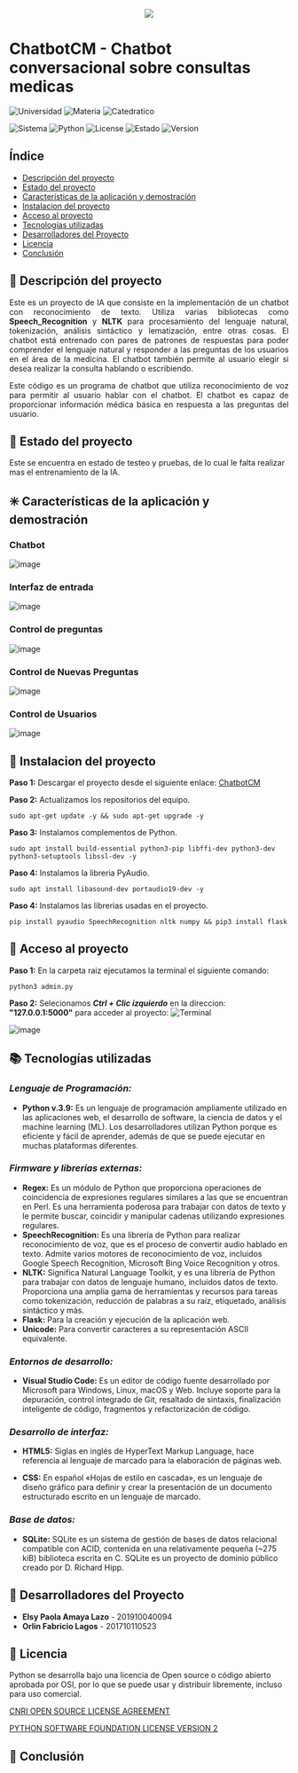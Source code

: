 <P align="center"><img src="https://user-images.githubusercontent.com/69611007/231231036-e0166da3-1704-4106-a0ec-04782f7e0c52.png"></P>

# ChatbotCM - Chatbot conversacional sobre consultas medicas

![Universidad](https://img.shields.io/badge/Universidad-Universidad%20Tecnol%C3%B3gica%20de%20Honduras-blue)
![Materia](https://img.shields.io/badge/Asignatura-Inteligencia%20Artificial%20(IAE--0611)-blue)
![Catedratico](https://img.shields.io/badge/Catedratico-Ing.%20Wilson%20Octaviano%20Villanueva%20Castillo-blue)

![Sistema](https://img.shields.io/badge/System-Debian%2011.5.0%20amd64-blueviolet)
![Python](https://img.shields.io/badge/Python-v3.9-green)
![License](https://img.shields.io/badge/License-CNRI%20OSI%20Python-green)
![Estado](https://img.shields.io/badge/Status-Alpha-green)
![Version](https://img.shields.io/badge/Stable-v.0.3.2-green)

## Índice

* [Descripción del proyecto](#Descripcion)
* [Estado del proyecto](#Estado)
* [Características de la aplicación y demostración](#Características)
* [Instalacion del proyecto](#Instalacion)
* [Acceso al proyecto](#Acceso)
* [Tecnologías utilizadas](#Tecnologías)
* [Desarrolladores del Proyecto](#Desarrolladores)
* [Licencia](#Licencia)
* [Conclusión](#Conclusión)

## :notebook: Descripción del proyecto

<p align="justify">Este es un proyecto de IA que consiste en la implementación de un chatbot con reconocimiento de texto. Utiliza varias bibliotecas como <b>Speech_Recognition</b> y <b>NLTK</b> para procesamiento del lenguaje natural, tokenización, análisis sintáctico y lematización, entre otras cosas. El chatbot está entrenado con pares de patrones de respuestas para poder comprender el lenguaje natural y responder a las preguntas de los usuarios en el área de la medicina. El chatbot también permite al usuario elegir si desea realizar la consulta hablando o escribiendo.</p>

<p align="justify">Este código es un programa de chatbot que utiliza reconocimiento de voz para permitir al usuario hablar con el chatbot. El chatbot es capaz de proporcionar información médica básica en respuesta a las preguntas del usuario.</p>   

## :closed_book: Estado del proyecto

Este se encuentra en estado de testeo y pruebas, de lo cual le falta realizar mas el entrenamiento de la IA.

## :eight_spoked_asterisk: Características de la aplicación y demostración

### Chatbot
![image](https://user-images.githubusercontent.com/69611007/231585789-afa3a07b-9750-469e-b133-2ba1044e5d70.png)

### Interfaz de entrada
![image](https://user-images.githubusercontent.com/69611007/231588039-305b41ca-b125-401c-8ff9-7df6a9030cc5.png)

### Control de preguntas
![image](https://user-images.githubusercontent.com/69611007/231588207-87f9238b-1b2a-46b3-81f3-333eb6dbbe8b.png)

### Control de Nuevas Preguntas
![image](https://user-images.githubusercontent.com/69611007/231588613-4f85cbed-acbd-4961-bb55-f731ec2be9d8.png)

### Control de Usuarios
![image](https://user-images.githubusercontent.com/69611007/231588614-80f76621-f721-410a-b1f8-abdd08adc257.png)

## :wrench: Instalacion del proyecto
**Paso 1:** Descargar el proyecto desde el siguiente enlace: [ChatbotCM](https://github.com/GuerreroAzul/ChatbotCM.git)

**Paso 2:** Actualizamos los repositorios del equipo.
```Shell
sudo apt-get update -y && sudo apt-get upgrade -y
```

**Paso 3:** Instalamos complementos de Python.
```Shell
sudo apt install build-essential python3-pip libffi-dev python3-dev python3-setuptools libssl-dev -y
```

**Paso 4:** Instalamos la libreria PyAudio.
```Shell
sudo apt install libasound-dev portaudio19-dev -y
```

**Paso 4:** Instalamos las librerias usadas en el proyecto.
```Shell
pip install pyaudio SpeechRecognition nltk numpy && pip3 install flask
```

## :rocket: Acceso al proyecto
**Paso 1:** En la carpeta raiz ejecutamos la terminal el siguiente comando:
```Shell
python3 admin.py
```
**Paso 2:** Selecionamos ***Ctrl + Clic izquierdo*** en la direccion: **"127.0.0.1:5000"** para acceder al proyecto:
![Terminal](https://user-images.githubusercontent.com/69611007/231316081-6628c1e3-21c2-4d28-bf91-04fb8992d998.png)

![image](https://user-images.githubusercontent.com/69611007/231585675-0905f86c-63c3-4d32-a659-a5d447b7455d.png)

## :books: Tecnologías utilizadas

### ***Lenguaje de Programación:***
* **Python v.3.9:** Es un lenguaje de programación ampliamente utilizado en las aplicaciones web, el desarrollo de software, la ciencia de datos y el machine learning (ML). Los desarrolladores utilizan Python porque es eficiente y fácil de aprender, además de que se puede ejecutar en muchas plataformas diferentes.

### ***Firmware y librerias externas:***
* **Regex:** Es un módulo de Python que proporciona operaciones de coincidencia de expresiones regulares similares a las que se encuentran en Perl. Es una herramienta poderosa para trabajar con datos de texto y le permite buscar, coincidir y manipular cadenas utilizando expresiones regulares.
* **SpeechRecognition:** Es una librería de Python para realizar reconocimiento de voz, que es el proceso de convertir audio hablado en texto. Admite varios motores de reconocimiento de voz, incluidos Google Speech Recognition, Microsoft Bing Voice Recognition y otros.
* **NLTK:** Significa Natural Language Toolkit, y es una librería de Python para trabajar con datos de lenguaje humano, incluidos datos de texto. Proporciona una amplia gama de herramientas y recursos para tareas como tokenización, reducción de palabras a su raíz, etiquetado, análisis sintáctico y más.
* **Flask:** Para la creación y ejecución de la aplicación web.
* **Unicode:** Para convertir caracteres a su representación ASCII equivalente.

### ***Entornos de desarrollo:***
* **Visual Studio Code:** Es un editor de código fuente desarrollado por Microsoft para Windows, Linux, macOS y Web. Incluye soporte para la depuración, control integrado de Git, resaltado de sintaxis, finalización inteligente de código, fragmentos y refactorización de código.
### ***Desarrollo de interfaz:***
* **HTML5:** Siglas en inglés de HyperText Markup Language, hace referencia al lenguaje de marcado para la elaboración de páginas web.

* **CSS:** En español «Hojas de estilo en cascada», es un lenguaje de diseño gráfico para definir y crear la presentación de un documento estructurado escrito en un lenguaje de marcado.

### ***Base de datos:***
* **SQLite:** SQLite es un sistema de gestión de bases de datos relacional compatible con ACID, contenida en una relativamente pequeña (~275 kiB) biblioteca escrita en C. SQLite es un proyecto de dominio público creado por D. Richard Hipp.

## :busts_in_silhouette: Desarrolladores del Proyecto
* **Elsy Paola Amaya Lazo** - 201910040094
* **Orlin Fabricio Lagos**  - 201710110523

## :page_facing_up: Licencia
Python se desarrolla bajo una licencia de Open source o código abierto aprobada por OSI, por lo que se puede usar y distribuir libremente, incluso para uso comercial.

[CNRI OPEN SOURCE LICENSE AGREEMENT](https://opensource.org/license/cnri-python/)

[PYTHON SOFTWARE FOUNDATION LICENSE VERSION 2](https://opensource.org/license/pythonsoftfoundation-php/)

## :bookmark_tabs: Conclusión
